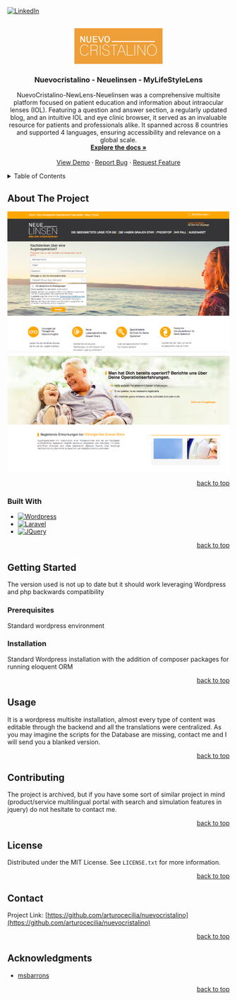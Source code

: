 <!-- Improved compatibility of back to top link: See: https://github.com/othneildrew/Best-README-Template/pull/73 -->

<a name="readme-top"></a>

<!--
*** Thanks for checking out the Best-README-Template. If you have a suggestion
*** that would make this better, please fork the repo and create a pull request
*** or simply open an issue with the tag "enhancement".
*** Don't forget to give the project a star!
*** Thanks again! Now go create something AMAZING! :D
-->

<!-- PROJECT SHIELDS -->
<!--
*** I'm using markdown "reference style" links for readability.
*** Reference links are enclosed in brackets [ ] instead of parentheses ( ).
*** See the bottom of this document for the declaration of the reference variables
*** for contributors-url, forks-url, etc. This is an optional, concise syntax you may use.
*** https://www.markdownguide.org/basic-syntax/#reference-style-links
-->

[![LinkedIn][linkedin-shield]][linkedin-url]

<!-- PROJECT LOGO -->
<br />
<div align="center">
  <a href="https://github.com/github_username/repo_name">
    <img src="logo-nc.jpg" alt="Logo" width="200" height="auto">
  </a>

<h3 align="center">Nuevocristalino - Neuelinsen - MyLifeStyleLens</h3>

  <p align="center">
NuevoCristalino-NewLens-Neuelinsen was a comprehensive multisite platform focused on patient education and information about intraocular lenses (IOL). Featuring a question and answer section, a regularly updated blog, and an intuitive IOL and eye clinic browser, it served as an invaluable resource for patients and professionals alike. It spanned across 8 countries and supported 4 languages, ensuring accessibility and relevance on a global scale.
    <br />
    <a href="https://github.com/arturocecilia/nuevocristalino"><strong>Explore the docs »</strong></a>
    <br />
    <br />
    <a href="https://github.com/github_username/repo_name">View Demo</a>
    ·
    <a href="https://github.com/github_username/repo_name/issues/new?labels=bug&template=bug-report---.md">Report Bug</a>
    ·
    <a href="https://github.com/github_username/repo_name/issues/new?labels=enhancement&template=feature-request---.md">Request Feature</a>
  </p>
</div>

<!-- TABLE OF CONTENTS -->
<details>
  <summary>Table of Contents</summary>
  <ol>
    <li>
      <a href="#about-the-project">About The Project</a>
      <ul>
        <li><a href="#built-with">Built With</a></li>
      </ul>
    </li>
    <li>
      <a href="#getting-started">Getting Started</a>
      <ul>
        <li><a href="#prerequisites">Prerequisites</a></li>
        <li><a href="#installation">Installation</a></li>
      </ul>
    </li>
    <li><a href="#usage">Usage</a></li>
    <li><a href="#roadmap">Roadmap</a></li>
    <li><a href="#contributing">Contributing</a></li>
    <li><a href="#license">License</a></li>
    <li><a href="#contact">Contact</a></li>
    <li><a href="#acknowledgments">Acknowledgments</a></li>
  </ol>
</details>

<!-- ABOUT THE PROJECT -->

## About The Project

<div align="center">

[![Product Name Screen Shot][product-screenshot]](https://example.com)

</div>

<p align="right"><a href="#readme-top">back to top</a></p>

### Built With

- [![Wordpress][Wordpress]][Wordpress-url]
- [![Laravel][Laravel.com]][Laravel-url]
- [![JQuery][JQuery.com]][JQuery-url]

<p align="right"><a href="#readme-top">back to top</a></p>

<!-- GETTING STARTED -->

## Getting Started

The version used is not up to date but it should work leveraging Wordpress and php backwards compatibility

### Prerequisites

Standard wordpress environment

### Installation

Standard Wordpress installation with the addition of composer packages for running eloquent ORM

<p align="right"><a href="#readme-top">back to top</a></p>

<!-- USAGE EXAMPLES -->

## Usage

It is a wordpress multisite installation, almost every type of content was editable through the backend and all the translations were centralized. As you may imagine the scripts for the Database are missing, contact me and I will send you a blanked version.

<p align="right"><a href="#readme-top">back to top</a></p>

<!-- ROADMAP -->

## Contributing

The project is archived, but if you have some sort of similar project in mind (product/service multilingual portal with search and simulation features in jquery) do not hesitate to contact me.

<p align="right"><a href="#readme-top">back to top</a></p>

<!-- LICENSE -->

## License

Distributed under the MIT License. See `LICENSE.txt` for more information.

<p align="right"><a href="#readme-top">back to top</a></p>

<!-- CONTACT -->

## Contact

Project Link: [https://github.com/arturocecilia/nuevocristalino](https://github.com/arturocecilia/nuevocristalino)

<p align="right"><a href="#readme-top">back to top</a></p>

<!-- ACKNOWLEDGMENTS -->

## Acknowledgments

- [msbarrons](https://www.msbarrons.com)

<p align="right"><a href="#readme-top">back to top</a></p>

<!-- MARKDOWN LINKS & IMAGES -->
<!-- https://www.markdownguide.org/basic-syntax/#reference-style-links -->

[contributors-shield]: https://img.shields.io/github/contributors/github_username/repo_name.svg?style=for-the-badge
[contributors-url]: https://github.com/arturocecilia
[license-shield]: https://img.shields.io/github/license/github_username/repo_name.svg?style=for-the-badge
[license-url]: https://github.com/arturocecilia/nuevocristalino/blob/master/license.txt
[linkedin-shield]: https://img.shields.io/badge/-LinkedIn-black.svg?style=for-the-badge&logo=linkedin&colorB=555
[linkedin-url]: https://www.linkedin.com/in/arturo-cecilia-a4b2bb4b/
[product-screenshot]: screenshot.png
[Wordpress]: https://img.shields.io/badge/WordPress-%23117AC9.svg?style=for-the-badge&logo=WordPress&logoColor=white
[Wordpress-url]: https://wordpress.org/
[Laravel.com]: https://img.shields.io/badge/Laravel-FF2D20?style=for-the-badge&logo=laravel&logoColor=white
[Laravel-url]: https://laravel.com
[JQuery.com]: https://img.shields.io/badge/jQuery-0769AD?style=for-the-badge&logo=jquery&logoColor=white
[JQuery-url]: https://jquery.com

